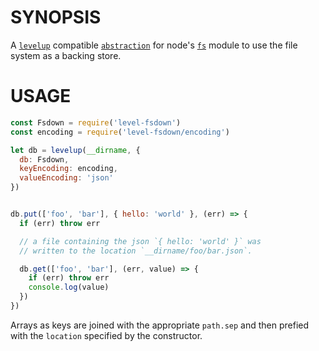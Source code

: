 # SYNOPSIS
A [`levelup`][0] compatible [`abstraction`][1] for node's [`fs`][2]
module to use the file system as a backing store.

# USAGE
```js
const Fsdown = require('level-fsdown')
const encoding = require('level-fsdown/encoding')

let db = levelup(__dirname, {
  db: Fsdown,
  keyEncoding: encoding,
  valueEncoding: 'json'
})


db.put(['foo', 'bar'], { hello: 'world' }, (err) => {
  if (err) throw err

  // a file containing the json `{ hello: 'world' }` was
  // written to the location `__dirname/foo/bar.json`.

  db.get(['foo', 'bar'], (err, value) => {
    if (err) throw err
    console.log(value)
  })
})
```

Arrays as keys are joined with the appropriate `path.sep` and then
prefied with the `location` specified by the constructor.

[0]:https://github.com/level/levelup
[1]:https://github.com/level/leveldown
[2]:https://nodejs.org/api/fs.html

